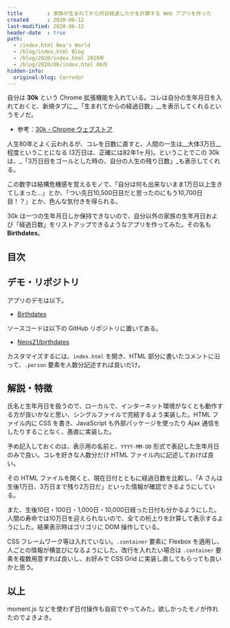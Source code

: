 ```yaml
---
title        : 家族が生まれてから何日経過したかを計算する Web アプリを作った
created      : 2020-06-12
last-modified: 2020-06-12
header-date  : true
path:
  - /index.html Neo's World
  - /blog/index.html Blog
  - /blog/2020/index.html 2020年
  - /blog/2020/06/index.html 06月
hidden-info:
  original-blog: Corredor
---
```


自分は __30k__ という Chrome 拡張機能を入れている。コレは自分の生年月日を入れておくと、新規タブに__「生まれてからの経過日数」__を表示してくれるというモノだ。

- 参考：[30k - Chrome ウェブストア](https://chrome.google.com/webstore/detail/30k/olbpglaibapheinfojhgiaenneioilpn)

人生80年とよく云われるが、コレを日数に直すと、人間の一生は__大体3万日__程度ということになる (3万日は、正確には82年1ヶ月)。ということでこの 30k は、_「3万日目をゴールとした時の、自分の人生の残り日数」_も表示してくれる。

この数字は結構危機感を覚えるモノで、「自分は何も出来ないまま1万日以上生きてしまった…」とか、「つい先日10,500日目だと思ったのにもう10,700日目！？」とか、色んな気付きを得られる。

30k は一つの生年月日しか保持できないので、自分以外の家族の生年月日および「経過日数」をリストアップできるようなアプリを作ってみた。その名も __Birthdates__。

## 目次

## デモ・リポジトリ

アプリのデモは以下。

- [Birthdates](https://neos21.github.io/birthdates/)

ソースコードは以下の GitHub リポジトリに置いてある。

- [Neos21/birthdates](https://github.com/Neos21/birthdates)

カスタマイズするには、`index.html` を開き、HTML 部分に書いたコメントに沿って、`.person` 要素を人数分記述すれば良いだけ。

## 解説・特徴

氏名と生年月日を扱うので、ローカルで、インターネット環境がなくとも動作する方が良いかなと思い、シングルファイルで完結するよう実装した。HTML ファイル内に CSS を書き、JavaScript も外部パッケージを使ったり Ajax 通信をしたりすることなく、愚直に実装した。

予め記入しておくのは、表示用の名前と、`YYYY-MM-DD` 形式で表記した生年月日のみで良い。コレを好きな人数分だけ HTML ファイル内に記述しておけば良い。

その HTML ファイルを開くと、現在日付とともに経過日数を比較し、「A さんは生後1万日、3万日まで残り2万日だ」といった情報が確認できるようにしている。

また、生後10日・100日・1,000日・10,000日経った日付も分かるようにした。人間の寿命では10万日を迎えられないので、全ての桁上りを計算して表示するようにした。結果表示時はゴリゴリに DOM 操作している。

CSS フレームワーク等は入れていない。`.container` 要素に Flexbox を適用し、人ごとの情報が横並びになるようにした。改行を入れたい場合は `.container` 要素を複数用意すれば良いし、お好みで CSS Grid に実装し直してもらっても良いかと思う。

## 以上

moment.js などを使わず日付操作も自前でやってみた。欲しかったモノが作れたのでよきよき。
